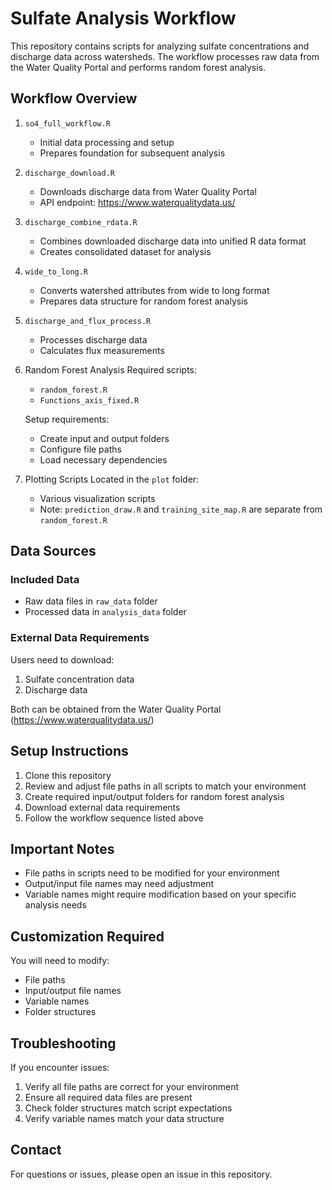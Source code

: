 # Sulfate Analysis Workflow

This repository contains scripts for analyzing sulfate concentrations and discharge data across watersheds. The workflow processes raw data from the Water Quality Portal and performs random forest analysis.

## Workflow Overview

1. `so4_full_workflow.R`
   - Initial data processing and setup
   - Prepares foundation for subsequent analysis

2. `discharge_download.R`
   - Downloads discharge data from Water Quality Portal
   - API endpoint: https://www.waterqualitydata.us/

3. `discharge_combine_rdata.R`
   - Combines downloaded discharge data into unified R data format
   - Creates consolidated dataset for analysis

4. `wide_to_long.R`
   - Converts watershed attributes from wide to long format
   - Prepares data structure for random forest analysis

5. `discharge_and_flux_process.R`
   - Processes discharge data
   - Calculates flux measurements

6. Random Forest Analysis
   Required scripts:
   - `random_forest.R`
   - `Functions_axis_fixed.R`
   
   Setup requirements:
   - Create input and output folders
   - Configure file paths
   - Load necessary dependencies

7. Plotting Scripts
   Located in the `plot` folder:
   - Various visualization scripts
   - Note: `prediction_draw.R` and `training_site_map.R` are separate from `random_forest.R`

## Data Sources

### Included Data
- Raw data files in `raw_data` folder
- Processed data in `analysis_data` folder

### External Data Requirements
Users need to download:
1. Sulfate concentration data
2. Discharge data

Both can be obtained from the Water Quality Portal (https://www.waterqualitydata.us/)

## Setup Instructions

1. Clone this repository
2. Review and adjust file paths in all scripts to match your environment
3. Create required input/output folders for random forest analysis
4. Download external data requirements
5. Follow the workflow sequence listed above

## Important Notes

- File paths in scripts need to be modified for your environment
- Output/input file names may need adjustment
- Variable names might require modification based on your specific analysis needs

## Customization Required

You will need to modify:
- File paths
- Input/output file names
- Variable names
- Folder structures

## Troubleshooting

If you encounter issues:
1. Verify all file paths are correct for your environment
2. Ensure all required data files are present
3. Check folder structures match script expectations
4. Verify variable names match your data structure

## Contact

For questions or issues, please open an issue in this repository.
